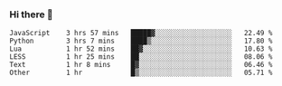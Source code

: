 ### Hi there 👋

<!--
**gustavkrist/gustavkrist** is a ✨ _special_ ✨ repository because its `README.md` (this file) appears on your GitHub profile.

Here are some ideas to get you started:

- 🔭 I’m currently working on ...
- 🌱 I’m currently learning ...
- 👯 I’m looking to collaborate on ...
- 🤔 I’m looking for help with ...
- 💬 Ask me about ...
- 📫 How to reach me: ...
- 😄 Pronouns: ...
- ⚡ Fun fact: ...
-->

<!--START_SECTION:waka-->

```text
JavaScript    3 hrs 57 mins   █████▓░░░░░░░░░░░░░░░░░░░   22.49 %
Python        3 hrs 7 mins    ████▒░░░░░░░░░░░░░░░░░░░░   17.80 %
Lua           1 hr 52 mins    ██▓░░░░░░░░░░░░░░░░░░░░░░   10.63 %
LESS          1 hr 25 mins    ██░░░░░░░░░░░░░░░░░░░░░░░   08.06 %
Text          1 hr 8 mins     █▓░░░░░░░░░░░░░░░░░░░░░░░   06.46 %
Other         1 hr            █▒░░░░░░░░░░░░░░░░░░░░░░░   05.71 %
```

<!--END_SECTION:waka-->
